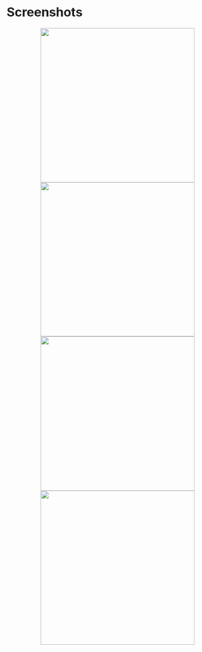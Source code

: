# Screenshots
<p align="center">
  <img src="https://i.postimg.cc/qMBwN2ZJ/capture-1.png" width="350">
  <img src="https://i.postimg.cc/sDnc71tp/capture-2.png" width="350">
  <img src="https://i.postimg.cc/cLrcm0SP/capture-3.png" width="350">
  <img src="https://i.postimg.cc/g2QHtQcj/capture-4.png" width="350">
</p>
